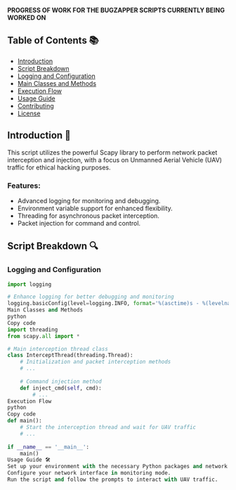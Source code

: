 **PROGRESS OF WORK FOR THE BUGZAPPER SCRIPTS CURRENTLY BEING WORKED ON**


## Table of Contents 📚
- [Introduction](#introduction)
- [Script Breakdown](#script-breakdown)
- [Logging and Configuration](#logging-and-configuration)
- [Main Classes and Methods](#main-classes-and-methods)
- [Execution Flow](#execution-flow)
- [Usage Guide](#usage-guide)
- [Contributing](#contributing)
- [License](#license)

## Introduction 🎯

This script utilizes the powerful Scapy library to perform network packet interception and injection, with a focus on Unmanned Aerial Vehicle (UAV) traffic for ethical hacking purposes.

### Features:
- Advanced logging for monitoring and debugging.
- Environment variable support for enhanced flexibility.
- Threading for asynchronous packet interception.
- Packet injection for command and control.

## Script Breakdown 🔍

### Logging and Configuration
```python
import logging

# Enhance logging for better debugging and monitoring
logging.basicConfig(level=logging.INFO, format='%(asctime)s - %(levelname)s - %(message)s')
Main Classes and Methods
python
Copy code
import threading
from scapy.all import *

# Main interception thread class
class InterceptThread(threading.Thread):
    # Initialization and packet interception methods
    # ...
    
    # Command injection method
    def inject_cmd(self, cmd):
        # ...
Execution Flow
python
Copy code
def main():
    # Start the interception thread and wait for UAV traffic
    # ...
    
if __name__ == '__main__':
    main()
Usage Guide 🛠️
Set up your environment with the necessary Python packages and network tools.
Configure your network interface in monitoring mode.
Run the script and follow the prompts to interact with UAV traffic.

